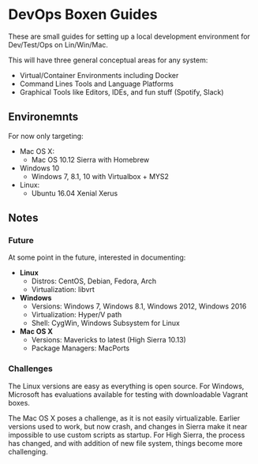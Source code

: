 # **DevOps Boxen Guides**

These are small guides for setting up a local development environment for Dev/Test/Ops on Lin/Win/Mac.  

This will have three general conceptual areas for any system:

* Virtual/Container Environments including Docker
* Command Lines Tools and Language Platforms
* Graphical Tools like Editors, IDEs, and fun stuff (Spotify, Slack)


## **Environemnts**

For now only targeting:

* Mac OS X:
  * Mac OS 10.12 Sierra with Homebrew
* Windows 10
   * Windows 7, 8.1, 10 with Virtualbox + MYS2
* Linux:
   * Ubuntu 16.04 Xenial Xerus


## **Notes**

### **Future**

At some point in the future, interested in documenting:

* **Linux**
  * Distros: CentOS, Debian, Fedora, Arch
  * Virtualization: libvrt
* **Windows**
  * Versions: Windows 7, Windows 8.1, Windows 2012, Windows 2016
  * Virtualization: Hyper/V path
  * Shell: CygWin, Windows Subsystem for Linux  
* **Mac OS X**
  * Versions: Mavericks to latest (High Sierra 10.13)
  * Package Managers: MacPorts

### **Challenges**

The Linux versions are easy as everything is open source.  For Windows, Microsoft has evaluations available for testing with downloadable Vagrant boxes.

The Mac OS X poses a challenge, as it is not easily virtualizable. Earlier versions used to work, but now crash, and changes in Sierra make it near impossible to use custom scripts as startup.  For High Sierra, the process has changed, and with addition of new file system, things become more challenging.
